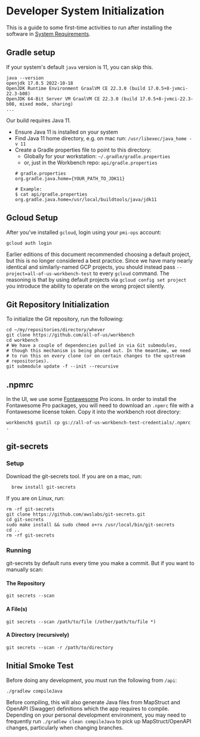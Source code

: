 # Developer System Initialization
This is a guide to some first-time activities to run after installing the
software in [System Requirements](developer-system-requirements.md).

## Gradle setup

If your system's default `java` version is 11, you can skip this.

```Shell
java --version
openjdk 17.0.5 2022-10-18
OpenJDK Runtime Environment GraalVM CE 22.3.0 (build 17.0.5+8-jvmci-22.3-b08)
OpenJDK 64-Bit Server VM GraalVM CE 22.3.0 (build 17.0.5+8-jvmci-22.3-b08, mixed mode, sharing)
...
```

Our build requires Java 11.

- Ensure Java 11 is installed on your system
- Find Java 11 home directory, e.g. on mac run: `/usr/libexec/java_home -v 11`
- Create a Gradle properties file to point to this directory:
  - Globally for your workstation: `~/.gradle/gradle.properties`
  - or, just in the Workbench repo: `api/gradle.properties`
  ```
  # gradle.properties
  org.gradle.java.home={YOUR_PATH_TO_JDK11}

  # Example:
  $ cat api/gradle.properties
  org.gradle.java.home=/usr/local/buildtools/java/jdk11
  ```

## Gcloud Setup
After you've installed `gcloud`, login using your `pmi-ops` account:

```shell
gcloud auth login
```
Earlier editions of this document recommended choosing a default project, but this is
no longer considered a best practice. Since we have many nearly identical and similarly-named
GCP projects, you should instead pass `--project=all-of-us-workbench-test`
to every `gcloud` command. The reasoning is that by using default projects via
`gcloud config set project` you introduce the ability to operate on the wrong project
silently.

## Git Repository Initialization
To initialize the Git repository, run the following:

```shell
cd ~/my/repositories/directory/whever
git clone https://github.com/all-of-us/workbench
cd workbench
# We have a couple of dependencies pulled in via Git submodules,
# though this mechanism is being phased out. In the meantime, we need
# to run this on every clone (or on certain changes to the upstream
# repositories). 
git submodule update -f --init --recursive
```

## .npmrc

In the UI, we use some [Fontawesome](https://fontawesome.com/) Pro icons. In order to install the Fontawesome Pro packages, you will need to download an `.npmrc` file with a Fontawesome license token. Copy it into the workbench root directory:
```
workbench$ gsutil cp gs://all-of-us-workbench-test-credentials/.npmrc .
```

## git-secrets

### Setup

Download the git-secrets tool.
If you are on a mac, run:
```Shell
  brew install git-secrets
```
If you are on Linux, run:
```Shell
rm -rf git-secrets
git clone https://github.com/awslabs/git-secrets.git
cd git-secrets
sudo make install && sudo chmod o+rx /usr/local/bin/git-secrets
cd ..
rm -rf git-secrets
```
### Running

git-secrets by default runs every time you make a commit. But if you
want to manually scan:
#### The Repository
```Shell
git secrets --scan
```
#### A File(s)
```Shell
git secrets --scan /path/to/file (/other/path/to/file *)
```
#### A Directory (recursively)
```Shell
git secrets --scan -r /path/to/directory
```

## Initial Smoke Test
Before doing any development, you must run the following from `/api`:
```Shell
./gradlew compileJava
```
Before compiling, this will also generate Java files from MapStruct and OpenAPI (Swagger) 
definitions which the app requires to compile. Depending on your personal development environment,
you may need to frequently run `./gradlew clean compileJava` to pick up MapStruct/OpenAPI changes, 
particularly when changing branches.
